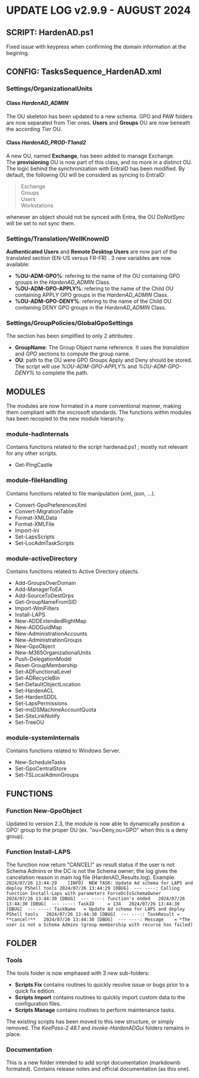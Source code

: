# UPDATE LOG v2.9.9 - AUGUST 2024 

## **SCRIPT: HardenAD.ps1**  
Fixed issue with keypress when confirming the domain information at the begining.

## **CONFIG: TasksSequence_HardenAD.xml** 
### Settings/OrganizationalUnits  
#### Class *HardenAD_ADMIN* 
The OU skeleton has been updated to a new schema. GPO and PAW folders are now separated from Tier ones. 
**Users** and **Groups** OU are now beneath the according *Tier* OU.
     
#### Class *HardenAD_PROD-T1and2* 
A new OU, named **Exchange**, has been added to manage Exchange.  
The **provisioning** OU is now part of this class, and no more in a distinct OU.  
The logic behind the synchronization with EntraID has been modified. By default, the following OU will be considerd as syncing to EntraID:
> Exchange  
> Groups  
> Users  
> Workstations      
  
whenever an object should not be synced with Entra, the OU *DoNotSync* will be set to not sync them.  
     
### Settings/Translation/WellKnownID  
**Authenticated Users** and **Remote Desktop Users** are now part of the translated section (EN-US versus FR-FR)  .
3 new variables are now available:  
- **%OU-ADM-GPO%**: refering to the name of the OU containing GPO groups in the *HardenAD_ADMIN* Class.  
- **%OU-ADM-GPO-APPLY%**: refering to the name of the Child OU containing APPLY GPO groups in the *HardenAD_ADMIN* Class.  
- **%OU-ADM-GPO-DENY%**: refering to the name of the Child OU containing DENY GPO groups in the *HardenAD_ADMIN* Class.
   
### Settings/GroupPolicies/GlobalGpoSettings  
The section has been simplified to only 2 attributes:  
- **GroupName**: The Group Object name reference. It uses the *translation* and *GPO* sections to compute the group name.  
- **OU**: path to the OU were GPO Groups Apply and Deny should be stored. The script will use *%OU-ADM-GPO-APPLY%* and *%OU-ADM-GPO-DENY%* to complete the path.  

## **MODULES**   
The modules are now formated in a more conventional manner, making them compliant with the microsoft standards.
The functions within modules has been recopied to the new module hierarchy.  
  
### module-hadInternals  
Contains functions related to the script hardenad.ps1 ; mostly not relevant for any other scripts.  
- Get-PingCastle 
  
### module-fileHandling  
Contains functions related to file manipulation (xml, json, ...).  
- Convert-GpoPreferencesXml  
- Convert-MigrationTable  
- Format-XMLData  
- Format-XMLFile  
- Import-Ini  
- Set-LapsScripts  
- Set-LocAdmTaskScripts
  
### module-activeDirectory  
Contains functions related to Active Directory objects.  
- Add-GroupsOverDomain  
- Add-ManagerToEA  
- Add-SourceToDestGrps  
- Get-GroupNameFromSID  
- Import-WmiFilters  
- Install-LAPS  
- New-ADDExtendedRightMap  
- New-ADDGuidMap  
- New-AdministrationAccounts  
- New-AdministrationGroups  
- New-GpoObject  
- New-M365OrganizationalUnits  
- Push-DelegationModel  
- Reset-GroupMembership  
- Set-ADFunctionalLevel  
- Set-ADRecycleBin  
- Set-DefaultObjectLocation  
- Set-HardenACL  
- Set-HardenSDDL  
- Set-LapsPermissions  
- Set-msDSMachineAccountQuota  
- Set-SiteLinkNotify  
- Set-TreeOU

### module-systemInternals  
Contains functions related to Windows Server.  
- New-ScheduleTasks  
- Set-GpoCentralStore  
- Set-TSLocalAdminGroups  
  
## **FUNCTIONS**  
### Function **New-GpoObject**  
Updated to version 2.3, the module is now able to dynamically position a GPO' group to the proper OU (ex. "ou=Deny,ou=GPO" when this is a deny group).  
  
### Function **Install-LAPS**  
The function now return "CANCEL!" as result status if the user is not Schema Admins or the DC is not the Schema owner; the log gives the cancelation reason in main log file (HardenAD_Results.log). Example:  
`2024/07/26 13:44:29	[INFO]	NEW TASK: Update Ad schema for LAPS and deploy PShell tools
2024/07/26 13:44:29	[DBUG]	--- ----: Calling function Install-Laps with parameters ForceDcIsSchemaOwner  
2024/07/26 13:44:30	[DBUG]	--- ----: function's ended  
2024/07/26 13:44:30	[DBUG]	--- ----: TaskID     = 134  
2024/07/26 13:44:30	[DBUG]	--- ----: TaskName   = Update Ad schema for LAPS and deploy PShell tools  
2024/07/26 13:44:30	[DBUG]	--- ----: TaskResult = **cancel!**  
2024/07/26 13:44:30	[DBUG]	--- ----: Message    = *The user is not a Schema Admins (group membership with recurse has failed)`  
   
## **FOLDER** 
### Tools  
The tools folder is now emphased with 3 new sub-folders:  
- **Scripts Fix** contains routines to quickly resolve issue or bugs prior to a quick fix edition.  
- **Scripts Import** contains routines to quickly import custom data to the configuration files.  
- **Scripts Manage** contains routines to perform maintenance tasks.  
  
The existing scripts has been moved to this new structure, or simply removed. The *KeePass-2.48.1* and *invoke-HardenADGui* folders remains in place.
  
### Documentation  
This is a new folder intended to add script documentation (markdownb formated). Contains release notes and official documentation (as this one).
